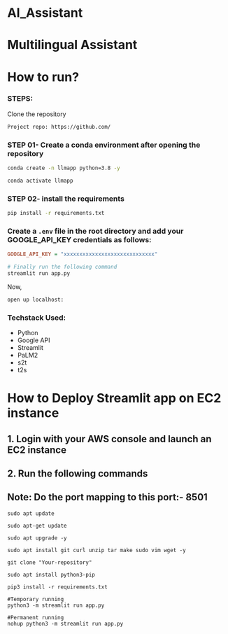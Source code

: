 # AI_Assistant

# Multilingual Assistant 


# How to run?
### STEPS:

Clone the repository

```bash
Project repo: https://github.com/
```
### STEP 01- Create a conda environment after opening the repository

```bash
conda create -n llmapp python=3.8 -y
```

```bash
conda activate llmapp
```


### STEP 02- install the requirements
```bash
pip install -r requirements.txt
```

### Create a `.env` file in the root directory and add your GOOGLE_API_KEY credentials as follows:

```ini
GOOGLE_API_KEY = "xxxxxxxxxxxxxxxxxxxxxxxxxxxxx"
```


```bash
# Finally run the following command
streamlit run app.py
```

Now,
```bash
open up localhost:
```


### Techstack Used:

- Python
- Google API
- Streamlit
- PaLM2
- s2t
- t2s

# How to Deploy Streamlit app on EC2 instance

## 1. Login with your AWS console and launch an EC2 instance

## 2. Run the following commands

## Note: Do the port mapping to this port:- 8501

    sudo apt update

    sudo apt-get update

    sudo apt upgrade -y

    sudo apt install git curl unzip tar make sudo vim wget -y

    git clone "Your-repository"

    sudo apt install python3-pip

    pip3 install -r requirements.txt

    #Temporary running
    python3 -m streamlit run app.py
    
    #Permanent running
    nohup python3 -m streamlit run app.py